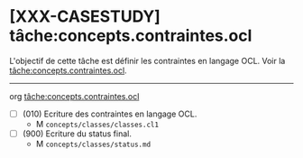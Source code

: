 [XXX-CASESTUDY] tâche:concepts.contraintes.ocl
===========================================================

L'objectif de cette tâche est définir les contraintes en langage OCL.
Voir la [tâche:concepts.contraintes.ocl](https://modelscript.readthedocs.io/en/latest/tasks/concepts/concepts.contraintes.ocl/index.html).

________
org [tâche:concepts.contraintes.ocl](https://modelscript.readthedocs.io/en/latest/tasks/concepts/concepts.contraintes.ocl/index.html)

- [ ] (010) Ecriture des contraintes en langage OCL.
    - M ``concepts/classes/classes.cl1``
- [ ] (900) Ecriture du status final.
    - M ``concepts/classes/status.md``
